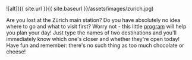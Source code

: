 ![alt]({{ site.url }}{{ site.baseurl }}/assets/images/zurich.jpg)

Are you lost at the Zürich main station? Do you have absolutely no idea where to go and what to visit first? Worry not - this little [program](https://github.com/yfrund/destination) will help you plan your day! Just type the names of two destinations and you'll immediately know which one's closer and whether they're open today! Have fun and remember: there's no such thing as too much chocolate or cheese!
